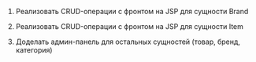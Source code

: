1. Реализовать CRUD-операции с фронтом на JSP для сущности Brand
2. Реализовать CRUD-операции с фронтом на JSP для сущности Item

1. Доделать админ-панель для остальных сущностей (товар, бренд, категория)  
